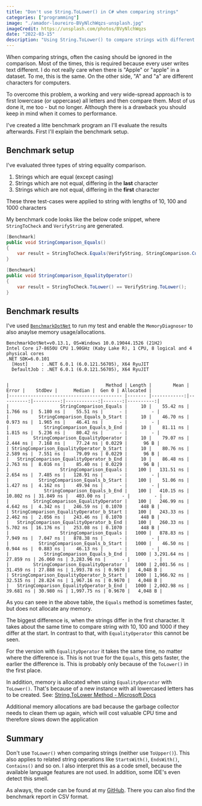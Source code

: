 ```yaml
---
title: "Don't use String.ToLower() in C# when comparing strings"
categories: ["programming"]
image: "./amador-loureiro-BVyNlchWqzs-unsplash.jpg"
imageCredit: https://unsplash.com/photos/BVyNlchWqzs
date: "2022-03-15"
description: "Using String.ToLower() to compare strings with different casing can impact the performance of your C# apps"
---
```


When comparing strings, often the casing should be ignored in the comparison.
Most of the times, this is required because every user writes text different.
I do not really care when there is "Apple" or "apple" in a dataset.
To me, this is the same.
On the other side, "A" and "a" are different characters for computers.

To overcome this problem, a working and very wide-spread approach is to first lowercase (or uppercase)
all letters and then compare them.
Most of us done it, me too - but no longer.
Although there is a drawback you should keep in mind when it comes to performance.

I've created a litte benchmark program an I'll evaluate the results afterwards.
First I'll explain the benchmark setup.


## Benchmark setup

I've evaluated three types of string equality comparison.

1. Strings which are equal (except casing)
1. Strings which are not equal, differing in the **last** character
1. Strings which are not equal, differing in the **first** character

These three test-cases were applied to string with lengths of 10, 100 and 1000 characters

My benchmark code looks like the below code snippet, where `StringToCheck` and `VerifyString` are generated.

```cs
[Benchmark]
public void StringComparison_Equals()
{
    var result = StringToCheck.Equals(VerifyString, StringComparison.CurrentCultureIgnoreCase);
}

[Benchmark]
public void StringComparison_EqualityOperator()
{
    var result = StringToCheck.ToLower() == VerifyString.ToLower();
}
```

## Benchmark results

I've used [`BenchmarkDotNet`](https://github.com/dotnet/BenchmarkDotNet)
to run my test and enable the `MemoryDiagnoser` to also anaylse memory usage/allocations.


```
BenchmarkDotNet=v0.13.1, OS=Windows 10.0.19044.1526 (21H2)
Intel Core i7-8650U CPU 1.90GHz (Kaby Lake R), 1 CPU, 8 logical and 4 physical cores
.NET SDK=6.0.101
  [Host]     : .NET 6.0.1 (6.0.121.56705), X64 RyuJIT
  DefaultJob : .NET 6.0.1 (6.0.121.56705), X64 RyuJIT


|                                    Method | Length |        Mean |     Error |    StdDev |      Median |  Gen 0 | Allocated |
|------------------------------------------ |------- |------------:|----------:|----------:|------------:|-------:|----------:|
|                   StringComparison_Equals |     10 |    55.42 ns |  1.766 ns |  5.180 ns |    55.51 ns |      - |         - |
|           StringComparison_Equals_b_Start |     10 |    46.70 ns |  0.973 ns |  1.965 ns |    46.41 ns |      - |         - |
|             StringComparison_Equals_b_End |     10 |    81.11 ns |  1.815 ns |  5.236 ns |    80.42 ns |      - |         - |
|         StringComparison_EqualityOperator |     10 |    79.07 ns |  2.444 ns |  7.168 ns |    77.24 ns | 0.0229 |      96 B |
| StringComparison_EqualityOperator_b_Start |     10 |    80.76 ns |  2.589 ns |  7.551 ns |    79.09 ns | 0.0229 |      96 B |
|   StringComparison_EqualityOperator_b_End |     10 |    86.48 ns |  2.763 ns |  8.016 ns |    85.40 ns | 0.0229 |      96 B |
|                   StringComparison_Equals |    100 |   131.51 ns |  2.654 ns |  7.485 ns |   128.91 ns |      - |         - |
|           StringComparison_Equals_b_Start |    100 |    51.06 ns |  1.427 ns |  4.162 ns |    49.94 ns |      - |         - |
|             StringComparison_Equals_b_End |    100 |   410.15 ns | 10.802 ns | 31.849 ns |   403.00 ns |      - |         - |
|         StringComparison_EqualityOperator |    100 |   246.99 ns |  4.642 ns |  4.342 ns |   246.59 ns | 0.1070 |     448 B |
| StringComparison_EqualityOperator_b_Start |    100 |   243.33 ns |  2.462 ns |  2.056 ns |   243.46 ns | 0.1070 |     448 B |
|   StringComparison_EqualityOperator_b_End |    100 |   260.33 ns |  5.702 ns | 16.176 ns |   253.08 ns | 0.1070 |     448 B |
|                   StringComparison_Equals |   1000 |   878.83 ns |  7.949 ns |  7.047 ns |   878.38 ns |      - |         - |
|           StringComparison_Equals_b_Start |   1000 |    46.50 ns |  0.944 ns |  0.883 ns |    46.13 ns |      - |         - |
|             StringComparison_Equals_b_End |   1000 | 3,291.64 ns | 27.859 ns | 26.060 ns | 3,283.96 ns |      - |         - |
|         StringComparison_EqualityOperator |   1000 | 2,001.56 ns | 31.459 ns | 27.888 ns | 1,993.78 ns | 0.9670 |   4,048 B |
| StringComparison_EqualityOperator_b_Start |   1000 | 1,966.92 ns | 32.515 ns | 28.824 ns | 1,967.16 ns | 0.9670 |   4,048 B |
|   StringComparison_EqualityOperator_b_End |   1000 | 2,002.98 ns | 39.681 ns | 30.980 ns | 1,997.75 ns | 0.9670 |   4,048 B |

```

As you can seee in the above table, the `Equals` method is sometimes faster, but does not allocate any memory.


The biggest difference is, when the strings differ in the first character.
It takes about the same time to compare string with 10, 100 and 1000 if they differ at the start.
In contrast to that, with `EqualityOperator` this cannot be seen.


For the version with `EqualityOperator` it takes the same time, no matter where the difference is.
This is not true for the `Equals`, this gets faster, the earlier the difference is.
This is probably only because of the `ToLower()` in the first place.


In addition, memory is allocated when using `EqualityOperator` with `ToLower()`.
That's because of a new instance with all lowercased letters has to be created.
See: [String.ToLower Method - Microsoft Docs](https://docs.microsoft.com/en-us/dotnet/api/system.string.tolower?view=net-6.0)


Additional memory allocations are bad because the garbage collector needs to clean them up again,
which will cost valuable CPU time and therefore slows down the application


## Summary

Don't use `ToLower()` when comparing strings (neither use `ToUpper()`).
This also applies to related string operations like `StartsWith()`, `EndsWith()`, `Contains()` and so on.
I also interpret this as a code smell, because the available language features are not used.
In addition, some IDE's even detect this smell.

As always, the code can be found at my [GitHub](https://github.com/davidkroell/davidkroell.com/tree/main/content/blogposts/2022/dont-use-tolower-to-compare-strings/src).
There you can also find the benchmark report in CSV format.


